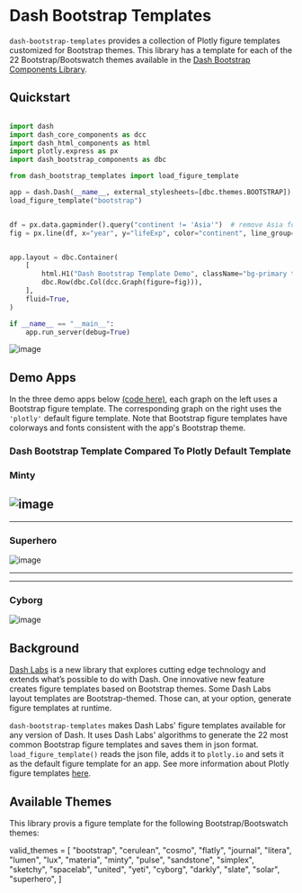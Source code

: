 # Dash Bootstrap Templates

`dash-bootstrap-templates` provides a collection of Plotly figure templates customized for Bootstrap themes. 
This library has a template for each of the 22 Bootstrap/Bootswatch themes available in the
[Dash Bootstrap Components Library](https://dash-bootstrap-components.opensource.faculty.ai/).

## Quickstart

```python

import dash
import dash_core_components as dcc
import dash_html_components as html
import plotly.express as px
import dash_bootstrap_components as dbc

from dash_bootstrap_templates import load_figure_template

app = dash.Dash(__name__, external_stylesheets=[dbc.themes.BOOTSTRAP])
load_figure_template("bootstrap")


df = px.data.gapminder().query("continent != 'Asia'")  # remove Asia for visibility
fig = px.line(df, x="year", y="lifeExp", color="continent", line_group="country")


app.layout = dbc.Container(
    [
        html.H1("Dash Bootstrap Template Demo", className="bg-primary text-white p-2"),
        dbc.Row(dbc.Col(dcc.Graph(figure=fig))),
    ],
    fluid=True,
)

if __name__ == "__main__":
    app.run_server(debug=True)
```
![image](https://user-images.githubusercontent.com/72614349/115889093-7c7a1000-a408-11eb-8bff-7773327016e8.png)




## Demo Apps

In the three demo apps below [(code here)](https://github.com/AnnMarieW/dash-bootstrap-templates/blob/main/demo_app.py),
each graph on the left uses a Bootstrap figure template.  The corresponding graph on the right uses the  `'plotly'` 
default figure template. Note that Bootstrap figure templates have colorways and fonts consistent
with the app's Bootstrap theme.



### Dash Bootstrap Template Compared To Plotly Default Template

### Minty
![image](https://user-images.githubusercontent.com/72614349/115973397-82a3e580-a509-11eb-8145-21907353248d.png)
---
---

### Superhero
![image](https://user-images.githubusercontent.com/72614349/115973461-01008780-a50a-11eb-8435-a9824fe7ce50.png)

---
---
### Cyborg
![image](https://user-images.githubusercontent.com/72614349/115973437-ce568f00-a509-11eb-8086-5570479be7ef.png)


## Background

[Dash Labs](https://community.plotly.com/t/introducing-dash-labs/52087) is a new library that explores cutting edge technology and extends what’s possible to do with Dash. 
One innovative new feature creates figure templates based on Bootstrap themes. Some Dash Labs layout templates are Bootstrap-themed.  Those can, at your option, generate figure templates at runtime.

`dash-bootstrap-templates` makes Dash Labs' figure templates available for any version of Dash. It uses Dash Labs' 
algorithms to generate the 22 most common Bootstrap figure
templates and saves them in json format.   `load_figure_template()` reads the json
file, adds it to `plotly.io` and sets it as the default figure template for an app.  See more 
information about  Plotly
figure templates [here](https://plotly.com/python/templates/).


## Available Themes

This library provis a figure template for the following Bootstrap/Bootswatch themes:

valid_themes = [
    "bootstrap",
    "cerulean",
    "cosmo",
    "flatly",
    "journal",
    "litera",
    "lumen",
    "lux",
    "materia",
    "minty",
    "pulse",
    "sandstone",
    "simplex",
    "sketchy",
    "spacelab",
    "united",
    "yeti",
    "cyborg",
    "darkly",
    "slate",
    "solar",
    "superhero",
]
